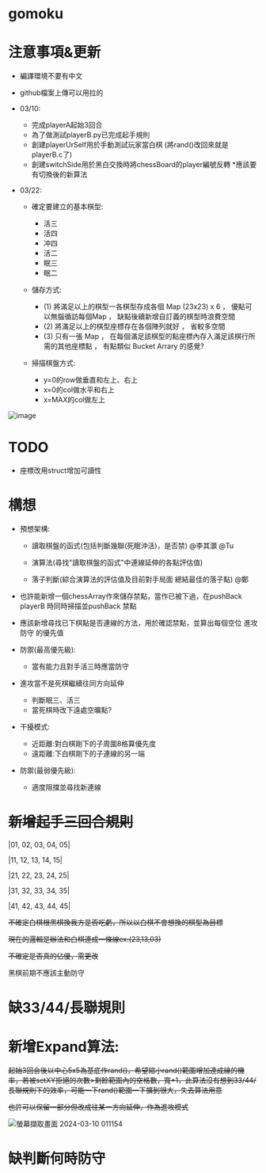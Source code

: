 # gomoku
 # 注意事項&更新
* 編譯環境不要有中文
* github檔案上傳可以用拉的
* 03/10:

  - 完成playerA起始3回合
  - 為了做測試playerB.py已完成起手規則
  - 創建playerUrSelf用於手動測試玩家當白棋 (將rand()改回來就是playerB.c了)
  - 創建switchSide用於黑白交換時將chessBoard的player編號反轉  *應該要有切換後的新算法
 
* 03/22:

  - 確定要建立的基本棋型:

    - 活三
    - 活四
    - 冲四
    - 活二
    - 眠三
    - 眠二

  - 儲存方式:

    - (1) 將滿足以上的棋型一各棋型存成各個 Map (23x23) x 6 ， 優點可以無腦循訪每個Map ， 缺點後續新增自訂義的棋型時浪費空間 
    - (2) 將滿足以上的棋型座標存在各個陣列就好 ， 省較多空間
    - (3) 只有一張 Map ， 在每個滿足該棋型的點座標內存入滿足該棋行所需的其他座標點 ， 有點類似 Bucket Arrary 的感覺?
      
  - 掃描棋盤方式:

    - y=0的row做垂直和左上、右上
    - x=0的col做水平和右上
    - x=MAX的col做左上
      
![image](https://github.com/ntut-Tu/gomoku/assets/160988691/73ce85fc-cd9f-4ef5-8eef-b16c0f5ac4e2)

    

 # TODO
 
 * 座標改用struct增加可讀性
    
 # 構想

 * 預想架構:
 
   - 讀取棋盤的函式(包括判斷幾聯(死眠沖活)，是否禁) @李其灝 @Tu
 
   - 演算法(尋找"讀取棋盤的函式"中連線延伸的各點評估值)

   - 落子判斷(綜合演算法的評估值及目前對手局面 總結最佳的落子點) @鄭
 
* 也許能新增一個chessArray作來儲存禁點，當作已被下過，在pushBack playerB 時同時掃描並pushBack 禁點

* 應該新增尋找已下棋點是否連線的方法，用於確認禁點，並算出每個空位 進攻 防守 的優先值

* 防禦(最高優先級):

  - 當有能力且對手活三時應當防守

* 進攻當不是死棋繼續往同方向延伸

  - 判斷眠三、活三 
  - 當死棋時改下遠處空曠點?
    
* 干擾模式:
  
  - 近距離:對白棋剛下的子周圍8格算優先度
  - 遠距離:下白棋剛下的子連線的另一端

* 防禦(最弱優先級):

  - 適度阻擋並尋找新連線

 # ~~新增起手三回合規則~~
 
|01, 02, 03, 04, 05|

|11, 12, 13, 14, 15|

|21, 22, 23, 24, 25|

|31, 32, 33, 34, 35|

|41, 42, 43, 44, 45|

~~不確定白棋根黑棋換我方是否吃虧，所以以白棋不會想換的棋型為目標~~

~~現在的邏輯是辦法和白棋連成一條線ex:(23,13,03)~~

~~不確定是否真的佔優，需更改~~

黑棋前期不應該主動防守

 # 缺33/44/長聯規則
 

 # 新增Expand算法:

 ~~起始3回合後以中心5x5為基底作rand()，希望縮小rand()範圍增加連成線的機率，若被setXY拒絕的次數>剩餘範圍內的空格數，寬+1，此算法沒有想到33/44/長聯規則下的效率，可能一下rand()範圍一下擴到很大，失去算法用意~~

 ~~也許可以保留一部分但改成往某一方向延伸，作為進攻模式~~
 
 ![螢幕擷取畫面 2024-03-10 011154](https://github.com/ntut-Tu/gomoku/assets/160988691/043c8275-14e0-4cec-8523-8ead17e8f23a)

# 缺判斷何時防守
